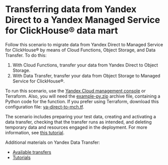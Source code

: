 # Transferring data from Yandex Direct to a Yandex Managed Service for ClickHouse® data mart

Follow this scenario to migrate data from Yandex Direct to Managed Service for ClickHouse® by means of Cloud Functions, Object Storage, and Data Transfer. To do this:

1. With Cloud Functions, transfer your data from Yandex Direct to Object Storage.
2. With Data Transfer, transfer your data from Object Storage to Managed Service for ClickHouse®.

To run this scenario, use the [Yandex Cloud management console](https://console.yandex.cloud) or Terraform. Also, you will need the [example-py.zip](example-py.zip) archive file, containing a Python code for the function.
If you prefer using Terraform, download this configuration file: [ya-direct-to-mch.tf](ya-direct-to-mch.tf). 

The scenario includes preparing your test data, creating and activating a data transfer, checking that the transfer runs as intended, and deleting temporary data and resources engaged in the deployment. For more information, see [this tutorial](https://yandex.cloud/en/docs/data-transfer/tutorials/direct-to-mch).

Additional materials on Yandex Data Transfer:

* [Available transfers](https://yandex.cloud/en/docs/data-transfer/transfer-matrix)
* [Tutorials](https://yandex.cloud/en/docs/data-transfer/tutorials/)
